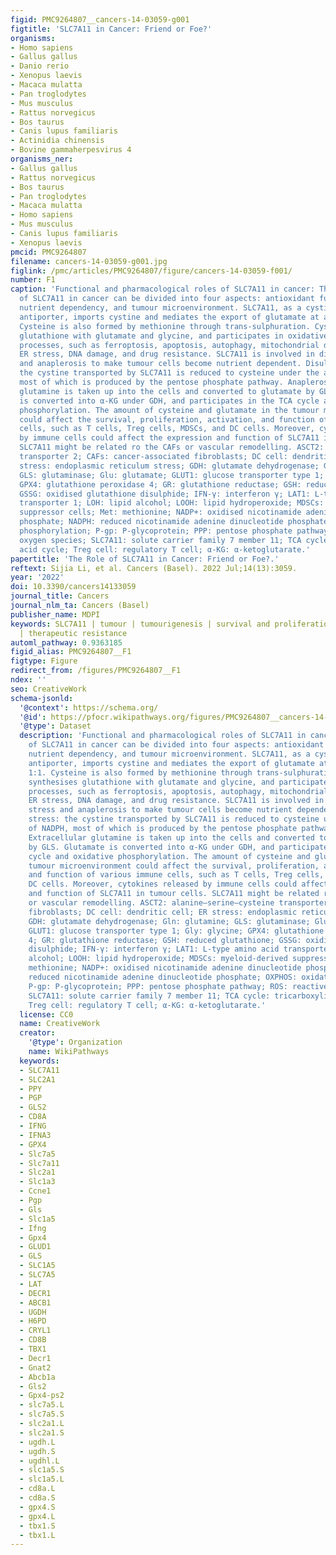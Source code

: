 ```yaml
---
figid: PMC9264807__cancers-14-03059-g001
figtitle: 'SLC7A11 in Cancer: Friend or Foe?'
organisms:
- Homo sapiens
- Gallus gallus
- Danio rerio
- Xenopus laevis
- Macaca mulatta
- Pan troglodytes
- Mus musculus
- Rattus norvegicus
- Bos taurus
- Canis lupus familiaris
- Actinidia chinensis
- Bovine gammaherpesvirus 4
organisms_ner:
- Gallus gallus
- Rattus norvegicus
- Bos taurus
- Pan troglodytes
- Macaca mulatta
- Homo sapiens
- Mus musculus
- Canis lupus familiaris
- Xenopus laevis
pmcid: PMC9264807
filename: cancers-14-03059-g001.jpg
figlink: /pmc/articles/PMC9264807/figure/cancers-14-03059-f001/
number: F1
caption: 'Functional and pharmacological roles of SLC7A11 in cancer: The function
  of SLC7A11 in cancer can be divided into four aspects: antioxidant function, ferroptosis,
  nutrient dependency, and tumour microenvironment. SLC7A11, as a cystine/glutamate
  antiporter, imports cystine and mediates the export of glutamate at a ratio of 1:1.
  Cysteine is also formed by methionine through trans-sulphuration. Cysteine synthesises
  glutathione with glutamate and glycine, and participates in oxidative-stress-related
  processes, such as ferroptosis, apoptosis, autophagy, mitochondrial dysfunction,
  ER stress, DNA damage, and drug resistance. SLC7A11 is involved in disulphide stress
  and anaplerosis to make tumour cells become nutrient dependent. Disulphide stress:
  the cystine transported by SLC7A11 is reduced to cysteine under the action of NADPH,
  most of which is produced by the pentose phosphate pathway. Anaplerosis: Extracellular
  glutamine is taken up into the cells and converted to glutamate by GLS. Glutamate
  is converted into α-KG under GDH, and participates in the TCA cycle and oxidative
  phosphorylation. The amount of cysteine and glutamate in the tumour microenvironment
  could affect the survival, proliferation, activation, and function of various immune
  cells, such as T cells, Treg cells, MDSCs, and DC cells. Moreover, cytokines released
  by immune cells could affect the expression and function of SLC7A11 in tumour cells.
  SLC7A11 might be related ro the CAFs or vascular remodelling. ASCT2: alanine–serine–cysteine
  transporter 2; CAFs: cancer-associated fibroblasts; DC cell: dendritic cell; ER
  stress: endoplasmic reticulum stress; GDH: glutamate dehydrogenase; Gln: glutamine;
  GLS: glutaminase; Glu: glutamate; GLUT1: glucose transporter type 1; Gly: glycine;
  GPX4: glutathione peroxidase 4; GR: glutathione reductase; GSH: reduced glutathione;
  GSSG: oxidised glutathione disulphide; IFN-γ: interferon γ; LAT1: L-type amino acid
  transporter 1; LOH: lipid alcohol; LOOH: lipid hydroperoxide; MDSCs: myeloid-derived
  suppressor cells; Met: methionine; NADP+: oxidised nicotinamide adenine dinucleotide
  phosphate; NADPH: reduced nicotinamide adenine dinucleotide phosphate; OXPHOS: oxidative
  phosphorylation; P-gp: P-glycoprotein; PPP: pentose phosphate pathway; ROS: reactive
  oxygen species; SLC7A11: solute carrier family 7 member 11; TCA cycle: tricarboxylic
  acid cycle; Treg cell: regulatory T cell; α-KG: α-ketoglutarate.'
papertitle: 'The Role of SLC7A11 in Cancer: Friend or Foe?.'
reftext: Sijia Li, et al. Cancers (Basel). 2022 Jul;14(13):3059.
year: '2022'
doi: 10.3390/cancers14133059
journal_title: Cancers
journal_nlm_ta: Cancers (Basel)
publisher_name: MDPI
keywords: SLC7A11 | tumour | tumourigenesis | survival and proliferation | metastasis
  | therapeutic resistance
automl_pathway: 0.9363185
figid_alias: PMC9264807__F1
figtype: Figure
redirect_from: /figures/PMC9264807__F1
ndex: ''
seo: CreativeWork
schema-jsonld:
  '@context': https://schema.org/
  '@id': https://pfocr.wikipathways.org/figures/PMC9264807__cancers-14-03059-g001.html
  '@type': Dataset
  description: 'Functional and pharmacological roles of SLC7A11 in cancer: The function
    of SLC7A11 in cancer can be divided into four aspects: antioxidant function, ferroptosis,
    nutrient dependency, and tumour microenvironment. SLC7A11, as a cystine/glutamate
    antiporter, imports cystine and mediates the export of glutamate at a ratio of
    1:1. Cysteine is also formed by methionine through trans-sulphuration. Cysteine
    synthesises glutathione with glutamate and glycine, and participates in oxidative-stress-related
    processes, such as ferroptosis, apoptosis, autophagy, mitochondrial dysfunction,
    ER stress, DNA damage, and drug resistance. SLC7A11 is involved in disulphide
    stress and anaplerosis to make tumour cells become nutrient dependent. Disulphide
    stress: the cystine transported by SLC7A11 is reduced to cysteine under the action
    of NADPH, most of which is produced by the pentose phosphate pathway. Anaplerosis:
    Extracellular glutamine is taken up into the cells and converted to glutamate
    by GLS. Glutamate is converted into α-KG under GDH, and participates in the TCA
    cycle and oxidative phosphorylation. The amount of cysteine and glutamate in the
    tumour microenvironment could affect the survival, proliferation, activation,
    and function of various immune cells, such as T cells, Treg cells, MDSCs, and
    DC cells. Moreover, cytokines released by immune cells could affect the expression
    and function of SLC7A11 in tumour cells. SLC7A11 might be related ro the CAFs
    or vascular remodelling. ASCT2: alanine–serine–cysteine transporter 2; CAFs: cancer-associated
    fibroblasts; DC cell: dendritic cell; ER stress: endoplasmic reticulum stress;
    GDH: glutamate dehydrogenase; Gln: glutamine; GLS: glutaminase; Glu: glutamate;
    GLUT1: glucose transporter type 1; Gly: glycine; GPX4: glutathione peroxidase
    4; GR: glutathione reductase; GSH: reduced glutathione; GSSG: oxidised glutathione
    disulphide; IFN-γ: interferon γ; LAT1: L-type amino acid transporter 1; LOH: lipid
    alcohol; LOOH: lipid hydroperoxide; MDSCs: myeloid-derived suppressor cells; Met:
    methionine; NADP+: oxidised nicotinamide adenine dinucleotide phosphate; NADPH:
    reduced nicotinamide adenine dinucleotide phosphate; OXPHOS: oxidative phosphorylation;
    P-gp: P-glycoprotein; PPP: pentose phosphate pathway; ROS: reactive oxygen species;
    SLC7A11: solute carrier family 7 member 11; TCA cycle: tricarboxylic acid cycle;
    Treg cell: regulatory T cell; α-KG: α-ketoglutarate.'
  license: CC0
  name: CreativeWork
  creator:
    '@type': Organization
    name: WikiPathways
  keywords:
  - SLC7A11
  - SLC2A1
  - PPY
  - PGP
  - GLS2
  - CD8A
  - IFNG
  - IFNA3
  - GPX4
  - Slc7a5
  - Slc7a11
  - Slc2a1
  - Slc1a3
  - Ccne1
  - Pgp
  - Gls
  - Slc1a5
  - Ifng
  - Gpx4
  - GLUD1
  - GLS
  - SLC1A5
  - SLC7A5
  - LAT
  - DECR1
  - ABCB1
  - UGDH
  - H6PD
  - CRYL1
  - CD8B
  - TBX1
  - Decr1
  - Gnat2
  - Abcb1a
  - Gls2
  - Gpx4-ps2
  - slc7a5.L
  - slc7a5.S
  - slc2a1.L
  - slc2a1.S
  - ugdh.L
  - ugdh.S
  - ugdhl.L
  - slc1a5.S
  - slc1a5.L
  - cd8a.L
  - cd8a.S
  - gpx4.S
  - gpx4.L
  - tbx1.S
  - tbx1.L
---
```

